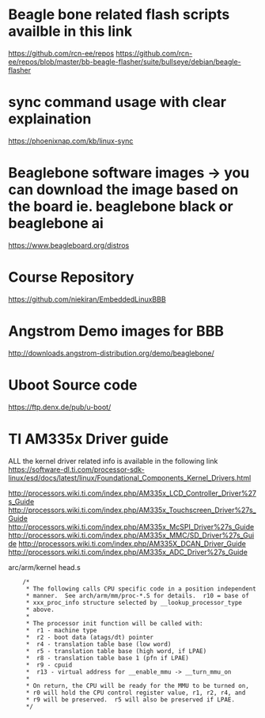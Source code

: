 # Beagle bone related flash scripts availble in this link
https://github.com/rcn-ee/repos
https://github.com/rcn-ee/repos/blob/master/bb-beagle-flasher/suite/bullseye/debian/beagle-flasher


# sync command usage with clear explaination
https://phoenixnap.com/kb/linux-sync


# Beaglebone software images -> you can download the image based on the board ie. beaglebone black or beaglebone ai
https://www.beagleboard.org/distros

# Course Repository 
https://github.com/niekiran/EmbeddedLinuxBBB


# Angstrom Demo images for BBB
http://downloads.angstrom-distribution.org/demo/beaglebone/

# Uboot Source code 
https://ftp.denx.de/pub/u-boot/


# TI AM335x Driver guide
ALL the kernel driver related info is available in the following link
https://software-dl.ti.com/processor-sdk-linux/esd/docs/latest/linux/Foundational_Components_Kernel_Drivers.html


http://processors.wiki.ti.com/index.php/AM335x_LCD_Controller_Driver%27s_Guide
http://processors.wiki.ti.com/index.php/AM335x_Touchscreen_Driver%27s_Guide
http://processors.wiki.ti.com/index.php/AM335x_McSPI_Driver%27s_Guide
http://processors.wiki.ti.com/index.php/AM335x_MMC/SD_Driver%27s_Guide
http://processors.wiki.ti.com/index.php/AM335X_DCAN_Driver_Guide
http://processors.wiki.ti.com/index.php/AM335x_ADC_Driver%27s_Guide


arc/arm/kernel
head.s

        /*
         * The following calls CPU specific code in a position independent
         * manner.  See arch/arm/mm/proc-*.S for details.  r10 = base of
         * xxx_proc_info structure selected by __lookup_processor_type
         * above.
         *
         * The processor init function will be called with:
         *  r1 - machine type
         *  r2 - boot data (atags/dt) pointer
         *  r4 - translation table base (low word)
         *  r5 - translation table base (high word, if LPAE)
         *  r8 - translation table base 1 (pfn if LPAE)
         *  r9 - cpuid
         *  r13 - virtual address for __enable_mmu -> __turn_mmu_on
         *
         * On return, the CPU will be ready for the MMU to be turned on,
         * r0 will hold the CPU control register value, r1, r2, r4, and
         * r9 will be preserved.  r5 will also be preserved if LPAE.
         */



